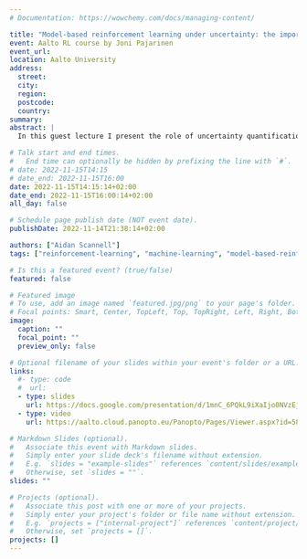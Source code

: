 ```yaml
---
# Documentation: https://wowchemy.com/docs/managing-content/

title: "Model-based reinforcement learning under uncertainty: the importance of knowing what you don't know"
event: Aalto RL course by Joni Pajarinen
event_url:
location: Aalto University
address:
  street:
  city:
  region:
  postcode:
  country:
summary:
abstract: |
  In this guest lecture I present the role of uncertainty quantification in model-based RL. I show how to quantify uncertainty in dynamics models and how to use it to 1) reduce "model bias" and 2) target exploration. I highlight the importance of disentangling the different sources of uncertainty (epistemic/aleatoric). Finally, I present some of the papers that pioneered these ideas.

# Talk start and end times.
#   End time can optionally be hidden by prefixing the line with `#`.
# date: 2022-11-15T14:15
# date_end: 2022-11-15T16:00
date: 2022-11-15T14:15:14+02:00
date_end: 2022-11-15T16:00:14+02:00
all_day: false

# Schedule page publish date (NOT event date).
publishDate: 2022-11-14T21:38:14+02:00

authors: ["Aidan Scannell"]
tags: ["reinforcement-learning", "machine-learning", "model-based-reinforcement-learning"]

# Is this a featured event? (true/false)
featured: false

# Featured image
# To use, add an image named `featured.jpg/png` to your page's folder. 
# Focal points: Smart, Center, TopLeft, Top, TopRight, Left, Right, BottomLeft, Bottom, BottomRight.
image:
  caption: ""
  focal_point: ""
  preview_only: false

# Optional filename of your slides within your event's folder or a URL.
links:
  #- type: code
  #  url: 
  - type: slides
    url: https://docs.google.com/presentation/d/1mnC_6PQkL9iXaIjo0NVzEjxwXz-Ck8afsOGUcrju3GY/edit?usp=sharing
  - type: video
    url: https://aalto.cloud.panopto.eu/Panopto/Pages/Viewer.aspx?id=5868d4fc-7767-4b53-9e43-af4e00c97eca 

# Markdown Slides (optional).
#   Associate this event with Markdown slides.
#   Simply enter your slide deck's filename without extension.
#   E.g. `slides = "example-slides"` references `content/slides/example-slides.md`.
#   Otherwise, set `slides = ""`.
slides: ""

# Projects (optional).
#   Associate this post with one or more of your projects.
#   Simply enter your project's folder or file name without extension.
#   E.g. `projects = ["internal-project"]` references `content/project/deep-learning/index.md`.
#   Otherwise, set `projects = []`.
projects: []
---
```

